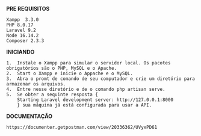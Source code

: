**PRE REQUISITOS**

    Xampp  3.3.0 
    PHP 8.0.17 
    Laravel 9.2
    Node 16.14.2
    Composer 2.3.3

**INICIANDO**

    1.  Instale o Xampp para simular o servidor local. Os pacotes obrigatórios são o PHP, MySQL e o Apache.
    2.  Start o Xampp e inicie o Appache e o MySQL.
    3.  Abra o promt de comando de seu computador e crie um diretório para armazenar os arquivos.
    4.  Entre nesse diretório e de o comando php artisan serve.
    5.  Se obter a sequinte resposta {
        Starting Laravel development server: http://127.0.0.1:8000
        } sua máquina já está configurada para usar a API.

**DOCUMENTAÇÃO**

    https://documenter.getpostman.com/view/20336362/UVyxPD61
